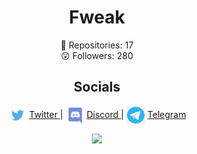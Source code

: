 <h1 align="center"> Fweak </h1>
<p align="center">
  📝  Repositories: 17<br>
  😲  Followers: 280<br>
</p>

<h2 align="center"> Socials </h3>
<p align="center">
  <img align="center" src="https://raw.githubusercontent.com/Fweak/Fweak/main/TwitterLogo.png" height="30px" width="30px"/>
  <a align="center" href="https://twitter.com/__fweak"> Twitter </a> | 
  <img align="center" src="https://raw.githubusercontent.com/Fweak/Fweak/main/DiscordLogo.png" height="30px" width="30px"/>
  <a align="center" href="https://discord.com/users/876968346560659466"> Discord </a> |
  <img align="center" src="https://raw.githubusercontent.com/Fweak/Fweak/main/TelegramLogo.png" height="30px" width="30px"/>
  <a align="center" href="https://t.me/fweak69"> Telegram </a>
</p>

<p align="center">
 <img src="https://spotify-github-profile.vercel.app/api/view?uid=sbnh29wynv64zny3f7a6t7feo&cover_image=true&theme=novatorem&bar_color=000000&bar_color_cover=false"/>
</p>
